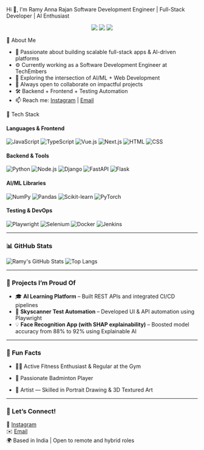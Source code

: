 Hi 👋, I'm Ramy Anna Rajan
Software Development Engineer | Full-Stack Developer | AI Enthusiast

<p align="center">
  <img src="https://img.shields.io/badge/Role-SDE-blue" />
  <img src="https://img.shields.io/badge/Tech Stack-Fullstack-informational" />
  <img src="https://img.shields.io/badge/Open to-Collaboration-success" />
</p>


 💫 About Me
- 🧠 Passionate about building scalable full-stack apps & AI-driven platforms  
- ⚙️ Currently working as a Software Development Engineer at TechEmbers
- 🤖 Exploring the intersection of AI/ML + Web Development 
- 🎯 Always open to collaborate on impactful projects  
- 🛠️ Backend + Frontend + Testing Automation  
- 📫 Reach me: [Instagram](https://instagram.com/brawniehead_) | [Email](mailto:annarajan98@gmail.com)



 💼 Tech Stack

#### Languages & Frontend
![JavaScript](https://img.shields.io/badge/-JavaScript-F7DF1E?logo=javascript&logoColor=black)
![TypeScript](https://img.shields.io/badge/-TypeScript-3178C6?logo=typescript&logoColor=white)
![Vue.js](https://img.shields.io/badge/-Vue.js-4FC08D?logo=vuedotjs&logoColor=white)
![Next.js](https://img.shields.io/badge/-Next.js-000000?logo=next.js)
![HTML](https://img.shields.io/badge/-HTML5-E34F26?logo=html5&logoColor=white)
![CSS](https://img.shields.io/badge/-CSS3-1572B6?logo=css3&logoColor=white)

#### Backend & Tools
![Python](https://img.shields.io/badge/-Python-3776AB?logo=python&logoColor=white)
![Node.js](https://img.shields.io/badge/-Node.js-339933?logo=node.js&logoColor=white)
![Django](https://img.shields.io/badge/-Django-092E20?logo=django&logoColor=white)
![FastAPI](https://img.shields.io/badge/-FastAPI-009688?logo=fastapi)
![Flask](https://img.shields.io/badge/-Flask-000000?logo=flask)

#### AI/ML Libraries
![NumPy](https://img.shields.io/badge/-NumPy-013243?logo=numpy)
![Pandas](https://img.shields.io/badge/-Pandas-150458?logo=pandas)
![Scikit-learn](https://img.shields.io/badge/-Scikit--Learn-F7931E?logo=scikit-learn)
![PyTorch](https://img.shields.io/badge/-PyTorch-EE4C2C?logo=pytorch)

#### Testing & DevOps
![Playwright](https://img.shields.io/badge/-Playwright-2EAD33?logo=microsoftedge)
![Selenium](https://img.shields.io/badge/-Selenium-43B02A?logo=selenium)
![Docker](https://img.shields.io/badge/-Docker-2496ED?logo=docker)
![Jenkins](https://img.shields.io/badge/-Jenkins-D24939?logo=jenkins)

---

### 📊 GitHub Stats
![Ramy's GitHub Stats](https://github-readme-stats.vercel.app/api?username=brawniehead&show_icons=true&theme=radical)
![Top Langs](https://github-readme-stats.vercel.app/api/top-langs/?username=brawniehead&layout=compact&theme=radical)

---

### 🚀 Projects I’m Proud Of
- 🎓 **AI Learning Platform** – Built REST APIs and integrated CI/CD pipelines  
- 🧪 **Skyscanner Test Automation** – Developed UI & API automation using Playwright  
- 💡 **Face Recognition App (with SHAP explainability)** – Boosted model accuracy from 88% to 92% using Explainable AI

---

### 🎤 Fun Facts
- 🏋️‍♀️ Active Fitness Enthusiast & Regular at the Gym

- 🏸 Passionate Badminton Player

- 🎨 Artist — Skilled in Portrait Drawing & 3D Textured Art

---

### 🙌 Let’s Connect!
📸 [Instagram](https://instagram.com/me_athul._)  
✉️ [Email](mailto:your-email@example.com)  
🌍 Based in India | Open to remote and hybrid roles

